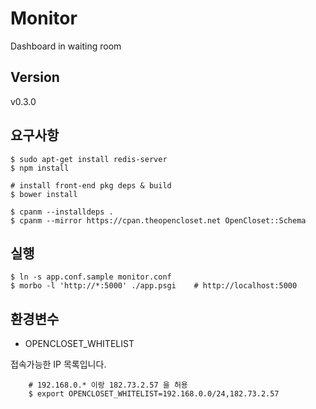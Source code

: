 # Monitor #

Dashboard in waiting room

## Version ##

v0.3.0

## 요구사항 ##

    $ sudo apt-get install redis-server
    $ npm install

    # install front-end pkg deps & build
    $ bower install

    $ cpanm --installdeps .
    $ cpanm --mirror https://cpan.theopencloset.net OpenCloset::Schema

## 실행 ##

    $ ln -s app.conf.sample monitor.conf
    $ morbo -l 'http://*:5000' ./app.psgi    # http://localhost:5000

## 환경변수 ##

- OPENCLOSET_WHITELIST

접속가능한 IP 목록입니다.

        # 192.168.0.* 이랑 182.73.2.57 을 허용
        $ export OPENCLOSET_WHITELIST=192.168.0.0/24,182.73.2.57
